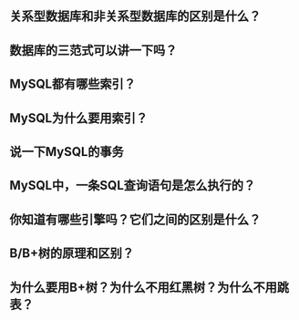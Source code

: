 ## 关系型数据库和非关系型数据库的区别是什么？

## 数据库的三范式可以讲一下吗？

## MySQL都有哪些索引？

## MySQL为什么要用索引？

## 说一下MySQL的事务

## MySQL中，一条SQL查询语句是怎么执行的？

## 你知道有哪些引擎吗？它们之间的区别是什么？

## B/B+树的原理和区别？

## 为什么要用B+树？为什么不用红黑树？为什么不用跳表？



